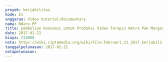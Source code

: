 ```yaml
---
proyek: kerjabilitas
kode: E1
anggaran: Video tutorial/documentary
nama: Ndaru PP
title: pembelian konsumsi untuk Produksi Video Terapis Netra Pak Margono dan parkir
date: 2017-02-21
biaya: 213000
nota: https://wiki.ciptamedia.org/wiki/File:Februari_21_2017_kerjabilitas_E1_makan_siang_ndaru.jpg
tanggalpelunasan: 2017-02-21
notapelunasan:
---
```

